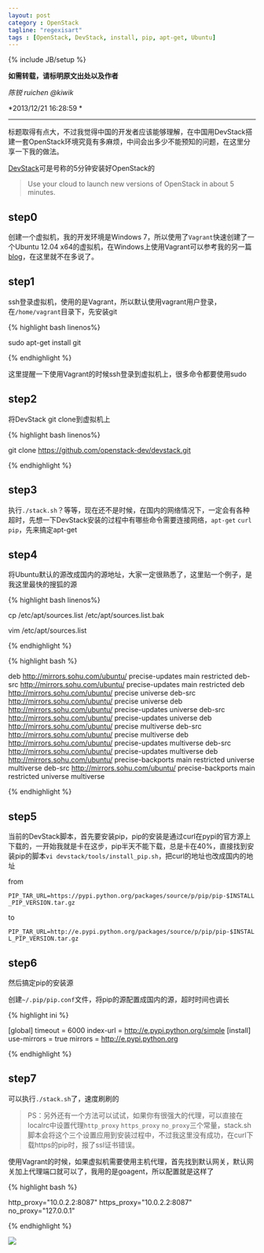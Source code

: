 ```yaml
---
layout: post
category : OpenStack
tagline: "regexisart"
tags : [OpenStack, DevStack, install, pip, apt-get, Ubuntu]
---
```

{% include JB/setup %}

**如需转载，请标明原文出处以及作者**

*陈锐 ruichen @kiwik*

*2013/12/21 16:28:59 *

----------


标题取得有点大，不过我觉得中国的开发者应该能够理解，在中国用DevStack搭建一套OpenStack环境究竟有多麻烦，中间会出多少不能预知的问题，在这里分享一下我的做法。

[DevStack](http://devstack.org/guides/single-vm.html)可是号称的5分钟安装好OpenStack的
> Use your cloud to launch new versions of OpenStack in about 5 minutes.

## step0

创建一个虚拟机，我的开发环境是Windows 7，所以使用了`Vagrant`快速创建了一个Ubuntu 12.04 x64的虚拟机，在Windows上使用Vagrant可以参考我的另一篇[blog]()，在这里就不在多说了。

## step1

ssh登录虚拟机，使用的是Vagrant，所以默认使用vagrant用户登录，在`/home/vagrant`目录下，先安装git

{% highlight bash linenos%}

sudo apt-get install git

{% endhighlight %}

这里提醒一下使用Vagrant的时候ssh登录到虚拟机上，很多命令都要使用sudo

## step2

将DevStack git clone到虚拟机上

{% highlight bash linenos%}

git clone https://github.com/openstack-dev/devstack.git

{% endhighlight %}

## step3

执行`./stack.sh`？等等，现在还不是时候，在国内的网络情况下，一定会有各种超时，先想一下DevStack安装的过程中有哪些命令需要连接网络，`apt-get` `curl` `pip`，先来搞定apt-get

## step4

将Ubuntu默认的源改成国内的源地址，大家一定很熟悉了，这里贴一个例子，是我这里最快的搜狐的源

{% highlight bash linenos%}

cp /etc/apt/sources.list /etc/apt/sources.list.bak

vim /etc/apt/sources.list

{% endhighlight %}

{% highlight bash %}

deb http://mirrors.sohu.com/ubuntu/ precise-updates main restricted
deb-src http://mirrors.sohu.com/ubuntu/ precise-updates main restricted
deb http://mirrors.sohu.com/ubuntu/ precise universe
deb-src http://mirrors.sohu.com/ubuntu/ precise universe
deb http://mirrors.sohu.com/ubuntu/ precise-updates universe
deb-src http://mirrors.sohu.com/ubuntu/ precise-updates universe
deb http://mirrors.sohu.com/ubuntu/ precise multiverse
deb-src http://mirrors.sohu.com/ubuntu/ precise multiverse
deb http://mirrors.sohu.com/ubuntu/ precise-updates multiverse
deb-src http://mirrors.sohu.com/ubuntu/ precise-updates multiverse
deb http://mirrors.sohu.com/ubuntu/ precise-backports main restricted universe multiverse
deb-src http://mirrors.sohu.com/ubuntu/ precise-backports main restricted universe multiverse

{% endhighlight %}

## step5

当前的DevStack脚本，首先要安装pip，pip的安装是通过curl在pypi的官方源上下载的，一开始我就是卡在这步，pip半天不能下载，总是卡在40%，直接找到安装pip的脚本`vi devstack/tools/install_pip.sh`，把curl的地址也改成国内的地址

from

`PIP_TAR_URL=https://pypi.python.org/packages/source/p/pip/pip-$INSTALL_PIP_VERSION.tar.gz`

to

`PIP_TAR_URL=http://e.pypi.python.org/packages/source/p/pip/pip-$INSTALL_PIP_VERSION.tar.gz`

##  step6

然后搞定pip的安装源

创建`~/.pip/pip.conf`文件，将pip的源配置成国内的源，超时时间也调长

{% highlight ini %}

[global]
timeout = 6000
index-url = http://e.pypi.python.org/simple
[install]
use-mirrors = true
mirrors = http://e.pypi.python.org

{% endhighlight %}


## step7

可以执行`./stack.sh`了，速度刷刷的


> PS：另外还有一个方法可以试试，如果你有很强大的代理，可以直接在localrc中设置代理`http_proxy` `https_proxy` `no_proxy`三个常量，stack.sh脚本会将这个三个设置应用到安装过程中，不过我这里没有成功，在curl下载https的pip时，报了ssl证书错误。

使用Vagrant的时候，如果虚拟机需要使用主机代理，首先找到默认网关，默认网关加上代理端口就可以了，我用的是goagent，所以配置就是这样了

{% highlight bash %}

http_proxy="10.0.2.2:8087"
https_proxy="10.0.2.2:8087"
no_proxy="127.0.0.1"

{% endhighlight %}

![][1]

[1]: https://raw.github.com/kiwik/kiwik.github.io/master/_posts_images/2013-12-21/1.JPG

